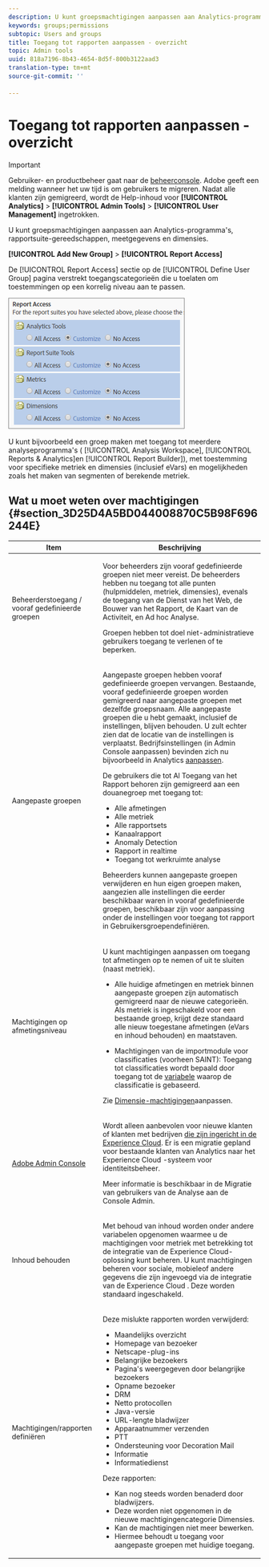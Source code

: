 ```yaml
---
description: U kunt groepsmachtigingen aanpassen aan Analytics-programma's, rapportsuite-gereedschappen, meetgegevens en dimensies.
keywords: groups;permissions
subtopic: Users and groups
title: Toegang tot rapporten aanpassen - overzicht
topic: Admin tools
uuid: 818a7196-8b43-4654-8d5f-800b3122aad3
translation-type: tm+mt
source-git-commit: ''

---
```



# Toegang tot rapporten aanpassen - overzicht

>[!IMPORTANT]
>
>Gebruiker- en productbeheer gaat naar de [beheerconsole](https://helpx.adobe.com/enterprise/using/admin-console.html). Adobe geeft een melding wanneer het uw tijd is om gebruikers te migreren. Nadat alle klanten zijn gemigreerd, wordt de Help-inhoud voor **[!UICONTROL Analytics]** > **[!UICONTROL Admin Tools]** > **[!UICONTROL User Management]** ingetrokken.

U kunt groepsmachtigingen aanpassen aan Analytics-programma&#39;s, rapportsuite-gereedschappen, meetgegevens en dimensies.

**[!UICONTROL Add New Group]** > **[!UICONTROL Report Access]**

De [!UICONTROL Report Access] sectie op de [!UICONTROL Define User Group] pagina verstrekt toegangscategorieën die u toelaten om toestemmingen op een korrelig niveau aan te passen.

![](assets/report-access.png)

U kunt bijvoorbeeld een groep maken met toegang tot meerdere analyseprogramma&#39;s ( [!UICONTROL Analysis Workspace], [!UICONTROL Reports & Analytics]en [!UICONTROL Report Builder]), met toestemming voor specifieke metriek en dimensies (inclusief eVars) en mogelijkheden zoals het maken van segmenten of berekende metriek.

## Wat u moet weten over machtigingen {#section_3D25D4A5BD044008870C5B98F696244E}

<table id="table_DB7806E05E2040EC9A4CB7C3596879EC"> 
 <thead> 
  <tr> 
   <th colname="col1" class="entry"> Item </th> 
   <th colname="col2" class="entry"> Beschrijving </th> 
  </tr> 
 </thead>
 <tbody> 
  <tr> 
   <td colname="col1"> <p>Beheerderstoegang / vooraf gedefinieerde groepen </p> </td> 
   <td colname="col2"> <p> Voor beheerders zijn vooraf gedefinieerde groepen niet meer vereist. De beheerders hebben nu toegang tot alle punten (hulpmiddelen, metriek, dimensies), evenals de toegang van de Dienst van het Web, de Bouwer van het Rapport, de Kaart van de Activiteit, en Ad hoc Analyse. </p> <p>Groepen hebben tot doel niet-administratieve gebruikers toegang te verlenen of te beperken. </p> </td> 
  </tr> 
  <tr> 
   <td colname="col1"> <p>Aangepaste groepen </p> </td> 
   <td colname="col2"> <p> Aangepaste groepen hebben vooraf gedefinieerde groepen vervangen. Bestaande, vooraf gedefinieerde groepen worden gemigreerd naar aangepaste groepen met dezelfde groepsnaam. Alle aangepaste groepen die u hebt gemaakt, inclusief de instellingen, blijven behouden. U zult echter zien dat de locatie van de instellingen is verplaatst. Bedrijfsinstellingen (in Admin Console aanpassen) bevinden zich nu bijvoorbeeld in Analytics <a href="/help/admin/user-management2/c-customize-report-access/groups-analytics-tools.md"> aanpassen</a>. </p> <p> De gebruikers die tot <span class="term"> Al Toegang</span> van het Rapport behoren zijn gemigreerd aan een douanegroep met toegang tot: </p> 
    <ul id="ul_7E1B443DEEF7452E85FEB30CA0BBC8BE"> 
     <li id="li_A510C2A4129340E0AB08EEBDBE4AEAD9">Alle afmetingen </li> 
     <li id="li_8BA1D7A2527C4F10AC93108B9E87F418">Alle metriek </li> 
     <li id="li_265830A2C6B94AF28720DA99980EAA51">Alle rapportsets </li> 
     <li id="li_685B99DEAB814D7B9C11B14AA4CB8CD4">Kanaalrapport </li> 
     <li id="li_B35420302AAB42509BD6AF0FA6349BF8">Anomaly Detection </li> 
     <li id="li_3787E4696C454D3ABD1D75F6C282A9A2">Rapport in realtime </li> 
     <li id="li_3797DF9C40D1426588819116362962F5">Toegang tot werkruimte analyse </li> 
    </ul> <p>Beheerders kunnen aangepaste groepen verwijderen en hun eigen groepen maken, aangezien alle instellingen die eerder beschikbaar waren in vooraf gedefinieerde groepen, beschikbaar zijn voor aanpassing onder de instellingen voor toegang tot <span class="wintitle"> rapport in Gebruikersgroepen</span></a>definiëren. </p> </td> 
  </tr> 
  <tr> 
   <td colname="col1"> <p>Machtigingen op afmetingsniveau </p> </td> 
   <td colname="col2"> <p>U kunt machtigingen aanpassen om toegang tot afmetingen op te nemen of uit te sluiten (naast metriek). </p> 
    <ul id="ul_DA5A54223673474E9151AF979DA50659"> 
     <li id="li_C3E82F7BC07A4F2F83A85D3D511292CC"> <p>Alle huidige afmetingen en metriek binnen aangepaste groepen zijn automatisch gemigreerd naar de nieuwe categorieën. Als metriek is ingeschakeld voor een bestaande groep, krijgt deze standaard alle nieuw toegestane afmetingen (eVars en inhoud behouden) en maatstaven. </p> </li> 
     <li id="li_CC56F9181CC14AB59318628E72F2E8C9"> Machtigingen van de importmodule voor classificaties (voorheen SAINT): Toegang tot classificaties wordt bepaald door toegang tot de <a href="https://marketing.adobe.com/resources/help/en_US/reference/c_classifications.html"> variabele</a> waarop de classificatie is gebaseerd. </li> 
    </ul> <p>Zie <a href="/help/admin/user-management2/c-customize-report-access/groups-dimensions.md"> Dimensie-machtigingen</a>aanpassen. </p> </td> 
  </tr> 
  <tr> 
   <td colname="col1"> <p><a href="https://helpx.adobe.com/enterprise/using/admin-console.html"> Adobe Admin Console</a> </p> </td> 
   <td colname="col2"> <p>Wordt alleen aanbevolen voor nieuwe klanten of klanten met bedrijven <a href="https://marketing.adobe.com/resources/help/en_US/mcloud/core_services.html"> die zijn ingericht in de Experience Cloud</a>. Er is een migratie gepland voor bestaande klanten van <span class="keyword"> Analytics</span> naar het <span class="keyword"> Experience Cloud</span> -systeem voor identiteitsbeheer. </p> <p>Meer informatie is beschikbaar in de Migratie van gebruikers van de Analyse aan de Console <a href="https://marketing.adobe.com/resources/help/en_US/experience-cloud/admin-console/analytics-migration/"></a>Admin. </p> </td> 
  </tr> 
  <tr> 
   <td colname="col1"> <p>Inhoud behouden </p> </td> 
   <td colname="col2"> <p>Met behoud van inhoud worden onder andere variabelen opgenomen waarmee u de machtigingen voor metriek met betrekking tot de integratie van de Experience Cloud-oplossing kunt beheren. U kunt machtigingen beheren voor <span class="keyword"> sociale</span>, <span class="keyword"> mobiele</span>of andere gegevens die zijn ingevoegd via de integratie van de <span class="keyword"> Experience Cloud</span> . Deze worden standaard ingeschakeld. </p> </td> 
  </tr> 
  <tr> 
   <td colname="col1"> <p>Machtigingen/rapporten definiëren </p> </td> 
   <td colname="col2"> <p>Deze mislukte rapporten worden verwijderd: </p> 
    <ul id="ul_C0415CFF0562472297272EC58ECC0774"> 
     <li id="li_62B1CE33B1454987B878B321EB40D62E">Maandelijks overzicht </li> 
     <li id="li_71CD776D212540A18F9B083D2E11A296">Homepage van bezoeker </li> 
     <li id="li_406200AD68C74D11B5F53988A4E76A68">Netscape-plug-ins </li> 
     <li id="li_A124637D69C94C78921C8B028D890541">Belangrijke bezoekers </li> 
     <li id="li_5C26FF95371B4F3080FF75C7F8DE0F72">Pagina's weergegeven door belangrijke bezoekers </li> 
     <li id="li_E7E262BD0CF64E16B838F995F6A13B8A">Opname bezoeker </li> 
     <li id="li_0EDC74625C0D4B1A992FCA49B648E4C0">DRM </li> 
     <li id="li_ACC92E6EA188409486E7C943F26B9DAC">Netto protocollen </li> 
     <li id="li_6E18C4D12377416A8124BBD13164B03A">Java-versie </li> 
     <li id="li_1599265E59EF4F34BB406356410C9E68">URL-lengte bladwijzer </li> 
     <li id="li_3035442010984C409089B21E03DB7BCC">Apparaatnummer verzenden </li> 
     <li id="li_6B2163ED8FC84EBF933D97A504B4D527">PTT </li> 
     <li id="li_0EB8A4A7619B45DF87109B183A7C69C8">Ondersteuning voor Decoration Mail </li> 
     <li id="li_989FAC662F7344E6BDDC517B79D4581E">Informatie </li> 
     <li id="li_F1FB7F8E415443F3B63F6D11D59A04AB">Informatiedienst </li> 
    </ul> <p>Deze rapporten: </p> 
    <ul id="ul_F71505C59F734EA9B541BF8AB9F9388F"> 
     <li id="li_7D461907B895447280E69CF1520DF47C">Kan nog steeds worden benaderd door bladwijzers. </li> 
     <li id="li_27BA2DD6BA4C446FBAA06B6C76CD171F">Deze worden niet opgenomen in de nieuwe machtigingencategorie Dimensies. </li> 
     <li id="li_504E9D8421714406A0F37DEF1E10E34B">Kan de machtigingen niet meer bewerken. </li> 
     <li id="li_0022E8DCA07344C793847E8282EFBEEF">Hiermee behoudt u toegang voor aangepaste groepen met huidige toegang. </li> 
    </ul> </td> 
  </tr> 
 </tbody> 
</table>


